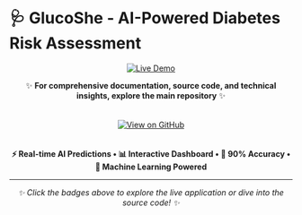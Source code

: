 # 🩺 GlucoShe - AI-Powered Diabetes Risk Assessment

<div align="center">

[![Live Demo](https://img.shields.io/badge/🚀_Experience_Live_Demo-FF4B4B?style=for-the-badge&logo=streamlit&logoColor=white&labelColor=000000)](https://female-diabetes-prediction-ml-app-dibyendu.streamlit.app/)

</div>

<div align="center">

✨ **For comprehensive documentation, source code, and technical insights, explore the main repository** ✨

</div>

<div align="center" style="display: flex; justify-content: center; gap: 10px; flex-wrap: wrap; margin: 20px 0;">

[![View on GitHub](https://img.shields.io/badge/💻_View_on_GitHub-181717?style=for-the-badge&logo=github&logoColor=white)](https://github.com/Dibyendu17122003/FEMALE-DIABETES-PREDICTION-ML)

</div>

<div align="center">

**⚡ Real-time AI Predictions • 📊 Interactive Dashboard • 🎯 90% Accuracy • 🤖 Machine Learning Powered**

</div>

---

<div align="center">

*✨ Click the badges above to explore the live application or dive into the source code! ✨*

</div>
